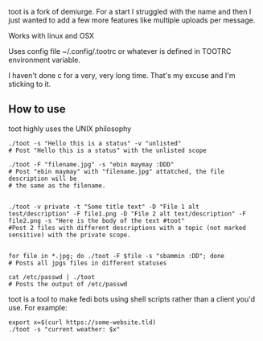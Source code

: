 
toot is a fork of demiurge. For a start I struggled with the name and then I just wanted to add a few more features like multiple uploads per message.

Works with linux and OSX 

Uses config file ~/.config/.tootrc or whatever is defined in TOOTRC environment variable. 

I haven't done c for a very, very long time. That's my excuse and I'm sticking to it. 

## How to use

toot highly uses the UNIX philosophy

``` shell
./toot -s "Hello this is a status" -v "unlisted" 
# Post "Hello this is a status" with the unlisted scope

./toot -F "filename.jpg" -s "ebin maymay :DDD" 
# Post "ebin maymay" with "filename.jpg" attatched, the file description will be
# the same as the filename.


./toot -v private -t "Some title text" -D "File 1 alt test/description" -F file1.png -D "File 2 alt text/description" -F file2.png -s "Here is the body of the text #toot" 
#Post 2 files with different descriptions with a topic (not marked sensitive) with the private scope.


for file in *.jpg; do ./toot -F $file -s "sbammin :DD"; done 
# Posts all jpgs files in different statuses

cat /etc/passwd | ./toot 
# Posts the output of /etc/passwd
```

toot is a tool to make fedi bots using shell scripts rather than a
client you\'d use. For example:

``` shell
export x=$(curl https://some-website.tld)
./toot -s "current weather: $x"
```

